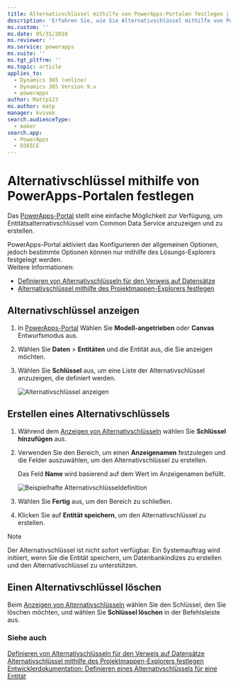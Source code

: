 ```yaml
---
title: Alternativschlüssel mithilfe von PowerApps-Portalen festlegen | MicrosoftDocs
description: 'Erfahren Sie, wie Sie Alternativschlüssel mithilfe von PowerApps-Portalen festlegen'
ms.custom: ''
ms.date: 05/31/2018
ms.reviewer: ''
ms.service: powerapps
ms.suite: ''
ms.tgt_pltfrm: ''
ms.topic: article
applies_to:
  - Dynamics 365 (online)
  - Dynamics 365 Version 9.x
  - powerapps
author: Mattp123
ms.author: matp
manager: kvivek
search.audienceType:
  - maker
search.app:
  - PowerApps
  - D365CE
---
```

# <a name="define-alternate-keys-using-powerapps-portal"></a>Alternativschlüssel mithilfe von PowerApps-Portalen festlegen

Das [PowerApps-Portal](https://web.powerapps.com/?utm_source=padocs&utm_medium=linkinadoc&utm_campaign=referralsfromdoc) stellt eine einfache Möglichkeit zur Verfügung, um Entitätsalternativschlüssel vom Common Data Service anzuzeigen und zu erstellen.

PowerApps-Portal aktiviert das  Konfigurieren der allgemeinen Optionen, jedoch bestimmte Optionen können nur mithilfe des Lösungs-Explorers festgelegt werden. <br />Weitere Informationen: 
- [Definieren von Alternativschlüsseln für den Verweis auf Datensätze](define-alternate-keys-reference-records.md)
- [Alternativschlüssel mithilfe des Projektmappen-Explorers festlegen](define-alternate-keys-solution-explorer.md)

## <a name="view-alternate-keys"></a>Alternativschlüssel anzeigen

1. In [PowerApps-Portal](https://web.powerapps.com/?utm_source=padocs&utm_medium=linkinadoc&utm_campaign=referralsfromdoc) Wählen Sie **Modell-angetrieben** oder **Canvas** Entwurfsmodus aus.
2. Wählen Sie **Daten** > **Entitäten** und die Entität aus, die Sie anzeigen möchten.
3. Wählen Sie **Schlüssel** aus, um eine Liste der Alternativschlüssel anzuzeigen, die definiert werden.

    ![Alternativschlüssel anzeigen](media/view-alternate-keys-portal.png)

## <a name="create-an-alternate-key"></a>Erstellen eines Alternativschlüssels

1. Während dem [Anzeigen von Alternativschlüsseln](#view-alternate-keys) wählen Sie **Schlüssel hinzufügen** aus.
2. Verwenden Sie den Bereich, um einen **Anzeigenamen** festzulegen und die Felder auszuwählen, um den Alternativschlüssel zu erstellen.

    Das Feld **Name** wird basierend auf dem Wert im Anzeigenamen befüllt.

    ![Beispielhafte Alternativschlüsseldefinition](media/alternate-key-account-number-sic-code.png)

1. Wählen Sie **Fertig** aus, um den Bereich zu schließen.
2. Klicken Sie auf **Entität speichern**, um den Alternativschlüssel zu erstellen.

> [!NOTE]
> Der Alternativschlüssel ist nicht sofort verfügbar. Ein Systemauftrag wird initiiert, wenn Sie die Entität speichern, um Datenbankindizes zu erstellen und den Alternativschlüssel zu unterstützen.

## <a name="delete-an-alternate-key"></a>Einen Alternativschlüssel löschen

Beim [Anzeigen von Alternativschlüsseln](#view-alternate-keys) wählen Sie den Schlüssel, den Sie löschen möchten, und wählen Sie **Schlüssel löschen** in der Befehlsleiste aus.

### <a name="see-also"></a>Siehe auch

[Definieren von Alternativschlüsseln für den Verweis auf Datensätze](define-alternate-keys-reference-records.md)<br />
[Alternativschlüssel mithilfe des Projektmappen-Explorers festlegen](define-alternate-keys-solution-explorer.md)<br />
[Entwicklerdokumentation: Definieren eines Alternativschlüssels für eine Entität](/dynamics365/customer-engagement/developer/define-alternate-keys-entity)
